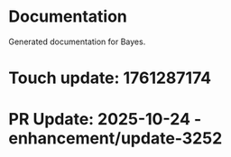 # Documentation

Generated documentation for Bayes.

# Touch update: 1761287174

# PR Update: 2025-10-24 - enhancement/update-3252
